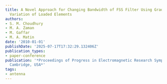 ```yaml
---
title: A Novel Approach for Changing Bandwidth of FSS Filter Using Gradual Circumferential
  Variation of Loaded Elements
authors:
- S. M. Choudhury
- M. A. Zaman
- M. Gaffar
- M. A. Matin
date: '2010-01-01'
publishDate: '2025-07-17T17:32:29.132406Z'
publication_types:
- paper-conference
publication: '*Proceedings of Progress in Electromagnetic Research Symposium PIERS,
  Cambridge, USA*'
tags:
- antenna
---
```

